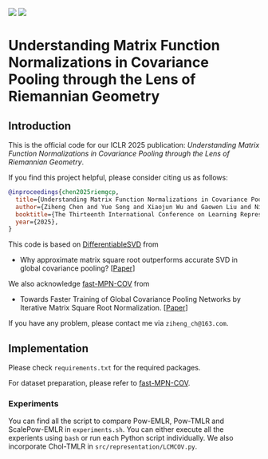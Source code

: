 [//]: # ([<img src="https://img.shields.io/badge/arXiv-2409.19433-b31b1b"></img>]&#40;https://arxiv.org/abs/2409.19433&#41;)
[<img src="https://img.shields.io/badge/OpenReview|forum-q1t0Lmvhty-8c1b13"></img>](https://openreview.net/forum?id=q1t0Lmvhty)
[<img src="https://img.shields.io/badge/OpenReview|pdf-q1t0Lmvhty-8c1b13"></img>](https://openreview.net/pdf?id=q1t0Lmvhty)

# Understanding Matrix Function Normalizations in Covariance Pooling through the Lens of Riemannian Geometry

## Introduction
This is the official code for our ICLR 2025 publication: *Understanding Matrix Function Normalizations in Covariance Pooling through the Lens of Riemannian Geometry*. 

If you find this project helpful, please consider citing us as follows:
```bib
@inproceedings{chen2025riemgcp,
  title={Understanding Matrix Function Normalizations in Covariance Pooling through the Lens of {Riemannian} Geometry},
  author={Ziheng Chen and Yue Song and Xiaojun Wu and Gaowen Liu and Nicu Sebe},
  booktitle={The Thirteenth International Conference on Learning Representations},
  year={2025},
}
```
This code is based on [DifferentiableSVD](https://github.com/KingJamesSong/DifferentiableSVD) from
- Why approximate matrix square root outperforms accurate SVD in global covariance pooling? [[Paper](https://arxiv.org/abs/2105.02498)]

We also acknowledge [fast-MPN-COV](https://github.com/jiangtaoxie/fast-MPN-COV) from
- Towards Faster Training of Global Covariance Pooling Networks by Iterative Matrix Square Root Normalization. [[Paper](https://arxiv.org/abs/1712.01034)]



If you have any problem, please contact me via `ziheng_ch@163.com`.

## Implementation
Please check `requirements.txt` for the required packages.

For dataset preparation, please refer to [fast-MPN-COV](https://github.com/jiangtaoxie/fast-MPN-COV).

### Experiments
You can find all the script to compare Pow-EMLR, Pow-TMLR and ScalePow-EMLR in `experiments.sh`. 
You can either execute all the experients using `bash` or run each Python script individually.
We also incorporate Chol-TMLR in `src/representation/LCMCOV.py`.


